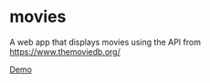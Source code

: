 # movies
A web app that displays movies using the API from https://www.themoviedb.org/

[Demo](http://neilgebhard.github.io/movies/)